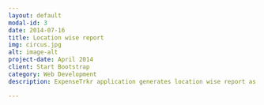 ```yaml
---
layout: default
modal-id: 3
date: 2014-07-16
title: Location wise report
img: circus.jpg
alt: image-alt
project-date: April 2014
client: Start Bootstrap
category: Web Development
description: ExpenseTrkr application generates location wise report as shown above. Make sure that you select or add location while adding an expense. If you have not set the location, in this report you will see those under No Location. You can always select and edit transaction to apply location to it.

---
```

